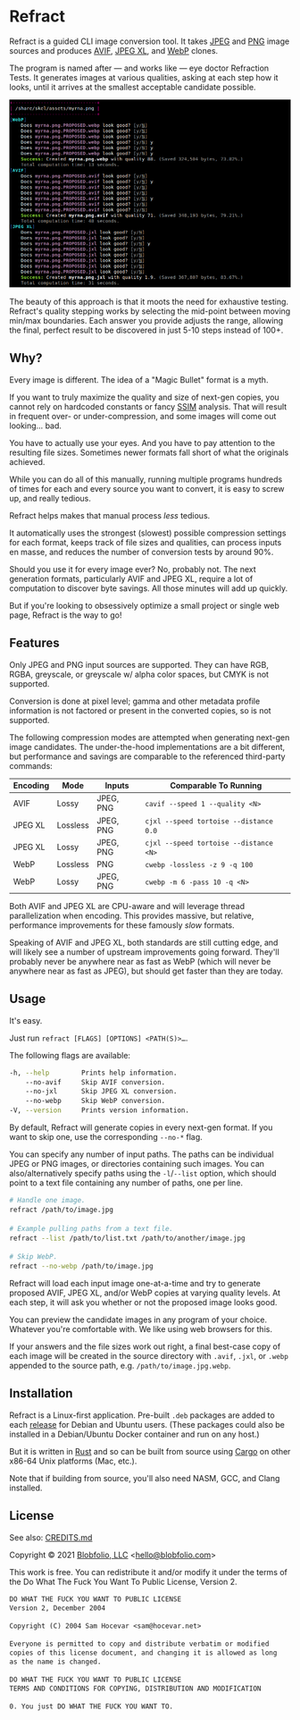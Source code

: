 # Refract

Refract is a guided CLI image conversion tool. It takes [JPEG](https://en.wikipedia.org/wiki/JPEG) and [PNG](https://en.wikipedia.org/wiki/Portable_Network_Graphics) image sources and produces [AVIF](https://en.wikipedia.org/wiki/AV1#AV1_Image_File_Format_(AVIF)), [JPEG XL](https://en.wikipedia.org/wiki/JPEG_XL), and [WebP](https://en.wikipedia.org/wiki/WebP) clones.

The program is named after — and works like — eye doctor Refraction Tests. It generates images at various qualities, asking at each step how it looks, until it arrives at the smallest acceptable candidate possible.

![Example CLI output.](https://github.com/Blobfolio/refract/raw/master/skel/prompt.png)

The beauty of this approach is that it moots the need for exhaustive testing. Refract's quality stepping works by selecting the mid-point between moving min/max boundaries. Each answer you provide adjusts the range, allowing the final, perfect result to be discovered in just 5-10 steps instead of 100+.



## Why?

Every image is different. The idea of a "Magic Bullet" format is a myth.

If you want to truly maximize the quality and size of next-gen copies, you cannot rely on hardcoded constants or fancy [SSIM](https://en.wikipedia.org/wiki/Structural_similarity) analysis. That will result in frequent over- or under-compression, and some images will come out looking… bad.

You have to actually use your eyes. And you have to pay attention to the resulting file sizes. Sometimes newer formats fall short of what the originals achieved.

While you can do all of this manually, running multiple programs hundreds of times for each and every source you want to convert, it is easy to screw up, and really tedious.

Refract helps makes that manual process _less_ tedious.

It automatically uses the strongest (slowest) possible compression settings for each format, keeps track of file sizes and qualities, can process inputs en masse, and reduces the number of conversion tests by around 90%.

Should you use it for every image ever? No, probably not. The next generation formats, particularly AVIF and JPEG XL, require a lot of computation to discover byte savings. All those minutes will add up quickly.

But if you're looking to obsessively optimize a small project or single web page, Refract is the way to go!



## Features

Only JPEG and PNG input sources are supported. They can have RGB, RGBA, greyscale, or greyscale w/ alpha color spaces, but CMYK is not supported.

Conversion is done at pixel level; gamma and other metadata profile information is not factored or present in the converted copies, so is not supported.

The following compression modes are attempted when generating next-gen image candidates. The under-the-hood implementations are a bit different, but performance and savings are comparable to the referenced third-party commands:

| Encoding | Mode | Inputs | Comparable To Running |
| -------- | ---- | ---- | ---- |
| AVIF | Lossy | JPEG, PNG | `cavif --speed 1 --quality <N>` |
| JPEG XL | Lossless | JPEG, PNG | `cjxl --speed tortoise --distance 0.0` |
| JPEG XL | Lossy | JPEG, PNG | `cjxl --speed tortoise --distance <N>` |
| WebP | Lossless | PNG | `cwebp -lossless -z 9 -q 100` |
| WebP | Lossy | JPEG, PNG | `cwebp -m 6 -pass 10 -q <N>` |

Both AVIF and JPEG XL are CPU-aware and will leverage thread parallelization when encoding. This provides massive, but relative, performance improvements for these famously _slow_ formats.

Speaking of AVIF and JPEG XL, both standards are still cutting edge, and will likely see a number of upstream improvements going forward. They'll probably never be anywhere near as fast as WebP (which will never be anywhere near as fast as JPEG), but should get faster than they are today.



## Usage

It's easy.

Just run `refract [FLAGS] [OPTIONS] <PATH(S)>…`.

The following flags are available:

```bash
-h, --help        Prints help information.
    --no-avif     Skip AVIF conversion.
    --no-jxl      Skip JPEG XL conversion.
    --no-webp     Skip WebP conversion.
-V, --version     Prints version information.
```

By default, Refract will generate copies in every next-gen format. If you want to skip one, use the corresponding `--no-*` flag.

You can specify any number of input paths. The paths can be individual JPEG or PNG images, or directories containing such images. You can also/alternatively specify paths using the `-l`/`--list` option, which should point to a text file containing any number of paths, one per line.

```bash
# Handle one image.
refract /path/to/image.jpg

# Example pulling paths from a text file.
refract --list /path/to/list.txt /path/to/another/image.jpg

# Skip WebP.
refract --no-webp /path/to/image.jpg
```

Refract will load each input image one-at-a-time and try to generate proposed AVIF, JPEG XL, and/or WebP copies at varying quality levels. At each step, it will ask you whether or not the proposed image looks good.

You can preview the candidate images in any program of your choice. Whatever you're comfortable with. We like using web browsers for this.

If your answers and the file sizes work out right, a final best-case copy of each image will be created in the source directory with `.avif`, `.jxl`, or `.webp` appended to the source path, e.g. `/path/to/image.jpg.webp`.



## Installation

Refract is a Linux-first application. Pre-built `.deb` packages are added to each [release](https://github.com/Blobfolio/refract/releases/latest) for Debian and Ubuntu users. (These packages could also be installed in a Debian/Ubuntu Docker container and run on any host.)

But it is written in [Rust](https://www.rust-lang.org/) and so can be built from source using [Cargo](https://github.com/rust-lang/cargo) on other x86-64 Unix platforms (Mac, etc.).

Note that if building from source, you'll also need NASM, GCC, and Clang installed.



## License

See also: [CREDITS.md](CREDITS.md)

Copyright © 2021 [Blobfolio, LLC](https://blobfolio.com) &lt;hello@blobfolio.com&gt;

This work is free. You can redistribute it and/or modify it under the terms of the Do What The Fuck You Want To Public License, Version 2.

    DO WHAT THE FUCK YOU WANT TO PUBLIC LICENSE
    Version 2, December 2004
    
    Copyright (C) 2004 Sam Hocevar <sam@hocevar.net>
    
    Everyone is permitted to copy and distribute verbatim or modified
    copies of this license document, and changing it is allowed as long
    as the name is changed.
    
    DO WHAT THE FUCK YOU WANT TO PUBLIC LICENSE
    TERMS AND CONDITIONS FOR COPYING, DISTRIBUTION AND MODIFICATION
    
    0. You just DO WHAT THE FUCK YOU WANT TO.
